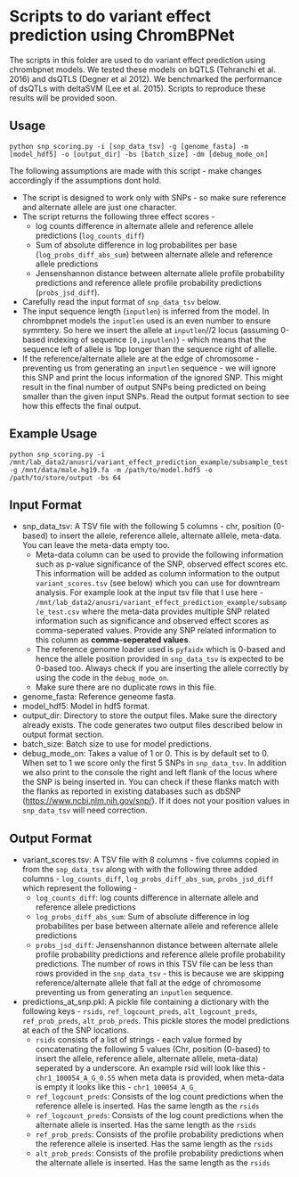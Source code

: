 
# Scripts to do variant effect prediction using ChromBPNet

The scripts in this folder are used to do variant effect prediction using chrombpnet models. We tested these models on bQTLS (Tehranchi et al. 2016) and dsQTLS (Degner et al 2012). We benchmarked the performance of dsQTLs with deltaSVM (Lee et al. 2015). Scripts to reproduce these results will be provided soon.

## Usage

```
python snp_scoring.py -i [snp_data_tsv] -g [genome_fasta] -m [model_hdf5] -o [output_dir] -bs [batch_size] -dm [debug_mode_on]
```

The following assumptions are made with this script - make changes accordingly if the assumptions dont hold.

- The script is designed to work only with SNPs - so make sure reference and alternate allele are just one character. 
- The script returns the following three effect scores - 
    - log counts difference in alternate allele and reference allele predictions (`log_counts_diff`)
    - Sum of absolute difference in log probabilites per base (`log_probs_diff_abs_sum`) between alternate allele and reference allele predictions 
    - Jensenshannon distance between alternate allele profile probability predictions and reference allele profile probability predictions (`probs_jsd_diff`).
- Carefully read the input format of `snp_data_tsv` below.
- The input sequence length (`inputlen`) is inferred from the model. In chrombpnet models the `inputlen` used is an even number to ensure symmtery. So here we insert the allele at `inputlen`//2 locus (assuming 0-based indexing of sequence `[0,inputlen)`) - which means that the sequence left of allele is 1bp longer than the sequence right of allelle.
- If the reference/alternate allele are at the edge of chromosome - preventing us from generating an `inputlen` sequence - we will ignore this SNP and print the locus information of the ignored SNP. This might result in the final number of output SNPs being predicted on being smaller than the given input SNPs. Read the output format section to see how this effects the final output.

## Example Usage

```
python snp_scoring.py -i /mnt/lab_data2/anusri/variant_effect_prediction_example/subsample_test.csv -g /mnt/data/male.hg19.fa -m /path/to/model.hdf5 -o /path/to/store/output -bs 64
```

## Input Format

- snp_data_tsv: A TSV file with the following 5 columns -  chr, position (0-based) to insert the allele, reference allele, alternate alllele, meta-data. You can leave the meta-data empty too. 
    - Meta-data column can be used to provide the following information such as p-value significance of the SNP, observed effect scores etc. This information will be added as column information to the output `variant_scores.tsv` (see below) which you can use for downtream analysis. For example look at the input tsv file that I use here - `/mnt/lab_data2/anusri/variant_effect_prediction_example/subsample_test.csv` where the meta-data provides multiple SNP related information such as significance and observed effect scores as comma-seperated values. Provide any SNP related information to this column as **comma-seperated values**.
    - The reference genome loader used is `pyfaidx` which is 0-based and hence the allele position provided in `snp_data_tsv` is expected to be 0-based too. Always check if you are inserting the allele correctly by using the code in the `debug_mode_on`.
    - Make sure there are no duplicate rows in this file.
- genome_fasta: Reference geneome fasta. 
- model_hdf5: Model in hdf5 format.
- output_dir: Directory to store the output files. Make sure the directory already exists. The code generates two output files described below in output format section.
- batch_size: Batch size to use for model predictions.
- debug_mode_on: Takes a value of 1 or 0. This is by default set to 0. When set to 1 we score only the first 5 SNPs in `snp_data_tsv`. In addition we also print to the console the right and left flank of the locus where the SNP is being inserted in. You can check if these flanks match with the flanks as reported in existing databases such as dbSNP (https://www.ncbi.nlm.nih.gov/snp/). If it does not your position values in `snp_data_tsv` will need correction.


## Output Format

- variant_scores.tsv: A TSV file with 8 columns - five columns copied in from the `snp_data_tsv`  along with with the following three added columns -  `log_counts_diff`,  `log_probs_diff_abs_sum`, `probs_jsd_diff` which represent the following - 
    - `log_counts_diff`: log counts difference in alternate allele and reference allele predictions 
    - `log_probs_diff_abs_sum`: Sum of absolute difference in log probabilites per base between alternate allele and reference allele predictions 
    - `probs_jsd_diff`: Jensenshannon distance between alternate allele profile probability predictions and reference allele profile probability predictions. 
The number of rows in this TSV file can be less than rows provided in the `snp_data_tsv` - this is because we are skipping reference/alternate allele that fall at the edge of chromosome preventing us from generating an `inputlen` sequence. 
- predictions_at_snp.pkl: A pickle file containing a dictionary with the following keys - `rsids`, `ref_logcount_preds`, `alt_logcount_preds`, `ref_prob_preds`, `alt_prob_preds`. This pickle stores the model predictions at each of the SNP locations.
    - `rsids` consists of a list of strings - each value formed by concatenating the following 5 values (Chr, position (0-based) to insert the allele, reference allele, alternate alllele, meta-data) seperated by a underscore. An example rsid will look like this - `chr1_100054_A_G_0.55` when meta data is provided, when meta-data is empty it looks like this -  `chr1_100054_A_G_` 
    - `ref_logcount_preds`: Consists of the log count predictions when the reference allele is inserted. Has the same length as the `rsids`
    - `ref_logcount_preds`: Consists of the log count predictions when the alternate allele is inserted. Has the same length as the `rsids`
    - `ref_prob_preds`: Consists of the profile probability predictions when the reference allele is inserted. Has the same length as the `rsids`
    - `alt_prob_preds`: Consists of the profile probability predictions when the alternate allele is inserted. Has the same length as the `rsids`